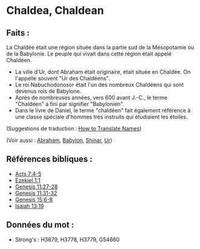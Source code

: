 # Chaldea, Chaldean

## Faits :

La Chaldée était une région située dans la partie sud de la Mésopotamie ou de la Babylonie. Le peuple qui vivait dans cette région était appelé Chaldéen.

* La ville d'Ur, dont Abraham était originaire, était située en Chaldée. On l'appelle souvent "Ur des Chaldéens".
* Le roi Nabuchodonosor était l'un des nombreux Chaldéens qui sont devenus rois de Babylone.
* Après de nombreuses années, vers 600 avant J.-C., le terme "Chaldéen" a fini par signifier "Babylonien".
* Dans le livre de Daniel, le terme "chaldéen" fait également référence à une classe spéciale d'hommes très instruits qui étudiaient les étoiles.

(Suggestions de traduction : [How to Translate Names](rc://en/ta/man/translate/translate-names))

(Voir aussi : [Abraham](../names/abraham.md), [Babylon](../names/babylon.md), [Shinar](../names/shinar.md), [Ur](../names/ur.md))

## Références bibliques :

* [Acts 7:4-5](rc://en/tn/help/act/07/04)
* [Ezekiel 1:1](rc://en/tn/help/ezk/01/01)
* [Genesis 11:27-28](rc://en/tn/help/gen/11/27)
* [Genesis 11:31-32](rc://en/tn/help/gen/11/31)
* [Genesis 15:6-8](rc://en/tn/help/gen/15/06)
* [Isaiah 13:19](rc://en/tn/help/isa/13/19)

## Données du mot :

* Strong's : H3679, H3778, H3779, G54660
